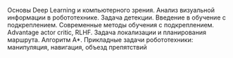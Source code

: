 Основы Deep Learning и компьютерного зрения.
Анализ визуальной информации в робототехнике. Задача детекции.
Введение в обучение с подкреплением.
Современные методы обучения с подкреплением. Advantage actor critic, RLHF.
Задача локализации и планирования маршрута. Алгоритм A*.
Прикладные задачи робототехники: манипуляция, навигация, объезд препятствий
